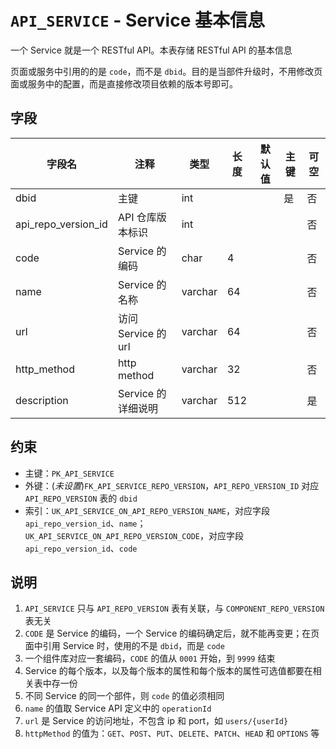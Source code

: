 # `API_SERVICE` -  Service 基本信息

一个 Service 就是一个 RESTful API。本表存储 RESTful API 的基本信息

页面或服务中引用的的是 `code`，而不是 `dbid`。目的是当部件升级时，不用修改页面或服务中的配置，而是直接修改项目依赖的版本号即可。

## 字段

| 字段名              | 注释                | 类型    | 长度 | 默认值 | 主键 | 可空 |
| ------------------- | ------------------- | ------- | ---- | ------ | ---- | ---- |
| dbid                | 主键                | int     |      |        | 是   | 否   |
| api_repo_version_id | API 仓库版本标识    | int     |      |        |      | 否   |
| code                | Service 的编码      | char    | 4    |        |      | 否   |
| name                | Service 的名称      | varchar | 64   |        |      | 否   |
| url                 | 访问 Service 的 url | varchar | 64   |        |      | 否   |
| http_method         | http method         | varchar | 32   |        |      | 否   |
| description         | Service 的详细说明  | varchar | 512  |        |      | 是   |

## 约束

* 主键：`PK_API_SERVICE`
* 外键：(*未设置*)`FK_API_SERVICE_REPO_VERSION`，`API_REPO_VERSION_ID` 对应 `API_REPO_VERSION` 表的 `dbid`
* 索引：`UK_API_SERVICE_ON_API_REPO_VERSION_NAME`，对应字段 `api_repo_version_id`、`name`；`UK_API_SERVICE_ON_API_REPO_VERSION_CODE`，对应字段 `api_repo_version_id`、`code`

## 说明

1. `API_SERVICE` 只与 `API_REPO_VERSION` 表有关联，与 `COMPONENT_REPO_VERSION` 表无关
2. `CODE` 是 Service 的编码，一个 Service 的编码确定后，就不能再变更；在页面中引用 Service 时，使用的不是 `dbid`，而是 `code`
3. 一个组件库对应一套编码，`CODE` 的值从 `0001` 开始，到 `9999` 结束
4. Service 的每个版本，以及每个版本的属性和每个版本的属性可选值都要在相关表中存一份
5. 不同 Service 的同一个部件，则 `code` 的值必须相同
6. `name` 的值取 Service API 定义中的 `operationId`
7. `url` 是 Service 的访问地址，不包含 ip 和 port，如 `users/{userId}`
8. `httpMethod` 的值为：`GET`、`POST`、`PUT`、`DELETE`、`PATCH`、`HEAD` 和 `OPTIONS` 等
